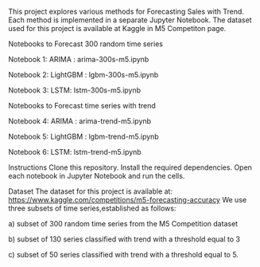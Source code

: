 This project explores various methods for Forecasting Sales with Trend. Each method is implemented in a separate Jupyter Notebook. The dataset used for this project is available at Kaggle in M5 Competiton page.

Notebooks to Forecast 300 random time series

Notebook 1: ARIMA : arima-300s-m5.ipynb

Notebook 2: LightGBM : lgbm-300s-m5.ipynb

Notebook 3: LSTM: lstm-300s-m5.ipynb

Notebooks to Forecast time series with trend

Notebook 4: ARIMA : arima-trend-m5.ipynb

Notebook 5: LightGBM : lgbm-trend-m5.ipynb

Notebook 6: LSTM: lstm-trend-m5.ipynb

Instructions
Clone this repository.
Install the required dependencies.
Open each notebook in Jupyter Notebook and run the cells.

Dataset
The dataset for this project is available at: https://www.kaggle.com/competitions/m5-forecasting-accuracy
We use three subsets of time series,established as follows: 

a) subset of 300 random time series from the M5 Competition dataset

b) subset of 130 series classified with trend with a threshold equal to 3 

c) subset of 50 series classified with trend with a threshold equal to 5.
